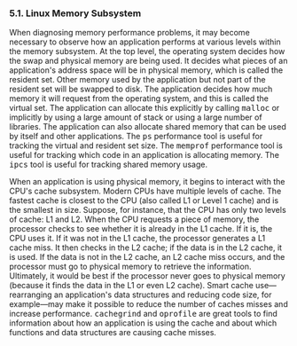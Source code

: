 ### 5.1\. Linux Memory Subsystem

When diagnosing memory <a name="iddle1112"></a><a name="iddle1113"></a><a name="iddle1114"></a>performance problems, it may become necessary to observe how an application performs at various levels within the memory subsystem. At the top level, the operating system decides how the swap and physical memory are being used. It decides what pieces of an application's address space will be in physical memory, which is called the resident set. Other memory used by the application but not part of the resident set will be swapped to disk. The application decides how much memory it will request from the operating system, and this is called the virtual set. The application can allocate this explicitly by calling <tt>malloc</tt> or implicitly by using a large amount of stack or using a large number of libraries. The application can also allocate shared memory that can be used by itself and other applications. The <tt>ps</tt> performance tool is useful for tracking the virtual and resident set size. The <tt>memprof</tt> performance tool is useful for tracking which code in an application is allocating memory. The <tt>ipcs</tt> tool is useful for tracking shared memory usage.

When an <a name="iddle1115"></a><a name="iddle1116"></a><a name="iddle1117"></a><a name="iddle1118"></a><a name="iddle1119"></a>application is using physical memory, it begins to interact with the CPU's cache subsystem. Modern CPUs have multiple levels of cache. The fastest cache is closest to the CPU (also called L1 or Level 1 cache) and is the smallest in size. Suppose, for instance, that the CPU has only two levels of cache: L1 and L2\. When the CPU requests a piece of memory, the processor checks to see whether it is already in the L1 cache. If it is, the CPU uses it. If it was not in the L1 cache, the processor generates a L1 cache miss. It then checks in the L2 cache; if the data is in the L2 cache, it is used. If the data is not in the L2 cache, an L2 cache miss occurs, and the processor must go to physical memory to retrieve the information. Ultimately, it would be best if the processor never goes to physical memory (because it finds the data in the L1 or even L2 cache). Smart cache use—rearranging an application's data structures and reducing code size, for example—may make it possible to reduce the number of caches misses and increase performance. <tt>cachegrind</tt> <a name="iddle1120"></a><a name="iddle1121"></a><a name="iddle1122"></a><a name="iddle1123"></a><a name="iddle1124"></a><a name="iddle1125"></a><a name="iddle1126"></a><a name="iddle1127"></a><a name="iddle1128"></a><a name="iddle1129"></a>and <tt>oprofile</tt> are great tools to find information about how an application is using the cache and about which functions and data structures are causing cache misses.